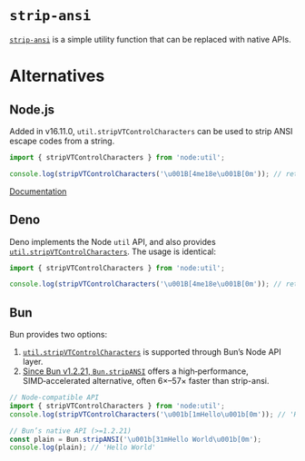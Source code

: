 # `strip-ansi`

[`strip-ansi`](https://www.npmjs.com/package/strip-ansi) is a simple utility function that can be replaced with native APIs.

# Alternatives

## Node.js

Added in v16.11.0, `util.stripVTControlCharacters` can be used to strip ANSI escape codes from a string.

```js
import { stripVTControlCharacters } from 'node:util';

console.log(stripVTControlCharacters('\u001B[4me18e\u001B[0m')); // returns 'e18e'
```

[Documentation](https://nodejs.org/api/util.html#utilstripvtcontrolcharactersstr)

## Deno

Deno implements the Node `util` API, and also provides [`util.stripVTControlCharacters`](https://docs.deno.com/api/node/util/~/stripVTControlCharacters). The usage is identical:

```js
import { stripVTControlCharacters } from 'node:util';

console.log(stripVTControlCharacters('\u001B[4me18e\u001B[0m')); // returns 'e18e'
```

## Bun

Bun provides two options:

1. [`util.stripVTControlCharacters`](https://bun.sh/reference/node/util/stripVTControlCharacters) is supported through Bun’s Node API layer.
2. [Since Bun v1.2.21, `Bun.stripANSI`](https://bun.com/blog/release-notes/bun-v1.2.21#bun-stripansi-simd-accelerated-ansi-escape-removal) offers a high‑performance, SIMD‑accelerated alternative, often 6×–57× faster than strip-ansi.

```js
// Node-compatible API
import { stripVTControlCharacters } from 'node:util';
console.log(stripVTControlCharacters('\u001b[1mHello\u001b[0m')); // 'Hello'

// Bun’s native API (>=1.2.21)
const plain = Bun.stripANSI('\u001b[31mHello World\u001b[0m');
console.log(plain); // 'Hello World'
```
